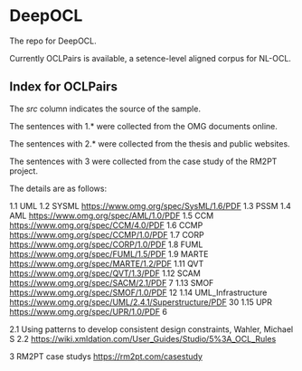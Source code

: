 # DeepOCL

The repo for DeepOCL.

Currently OCLPairs is available, a setence-level aligned corpus for NL-OCL.

## Index for OCLPairs

The *src* column indicates the source of the sample.

The sentences with 1.* were collected from the OMG documents online.

The sentences with 2.* were collected from the thesis and public websites.

The sentences with 3 were collected from the case study of the RM2PT project.

The details are as follows:

1.1 UML
1.2 SYSML https://www.omg.org/spec/SysML/1.6/PDF
1.3 PSSM
1.4 AML https://www.omg.org/spec/AML/1.0/PDF
1.5 CCM https://www.omg.org/spec/CCM/4.0/PDF
1.6 CCMP https://www.omg.org/spec/CCMP/1.0/PDF
1.7 CORP https://www.omg.org/spec/CORP/1.0/PDF
1.8 FUML https://www.omg.org/spec/FUML/1.5/PDF
1.9 MARTE https://www.omg.org/spec/MARTE/1.2/PDF
1.11 QVT https://www.omg.org/spec/QVT/1.3/PDF
1.12 SCAM  https://www.omg.org/spec/SACM/2.1/PDF 7
1.13 SMOF https://www.omg.org/spec/SMOF/1.0/PDF 12
1.14 UML_Infrastructure https://www.omg.org/spec/UML/2.4.1/Superstructure/PDF 30
1.15 UPR https://www.omg.org/spec/UPR/1.0/PDF 6

2.1 Using patterns to develop consistent design constraints, Wahler, Michael S
2.2 https://wiki.xmldation.com/User_Guides/Studio/5%3A_OCL_Rules

3 RM2PT case studys  https://rm2pt.com/casestudy


